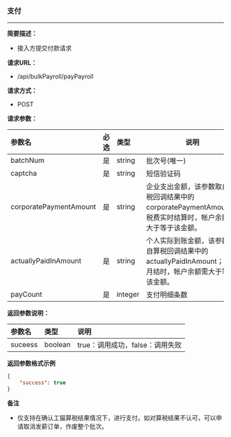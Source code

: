 ### 支付

---

**简要描述：**

* 接入方提交付款请求

**请求URL：**

* /api/bulkPayroll/payPayroll

**请求方式：**

* POST 

**请求参数：**

| 参数名 | 必选 | 类型 | 说明 |
| :--- | :--- | :--- | --- |
| batchNum | 是 | string | 批次号\(唯一\) |
| captcha | 是 | string | 短信验证码 |
| corporatePaymentAmount | 是 | string | 企业支出金额，该参数取自算税回调结果中的corporatePaymentAmount；税费实时结算时，帐户余额需大于等于该金额。 |
| actuallyPaidInAmount | 是 | string | 个人实际到账金额，该参数取自算税回调结果中的actuallyPaidInAmount；税费月结时，帐户余额需大于等于该金额。 |
| payCount | 是 | integer | 支付明细条数 |

**返回参数说明：**

| 参数名 | 类型 | 说明 |
| :--- | :--- | :--- |
| suceess | boolean | true：调用成功，false：调用失败 |

**返回参数格式示例**

```json
{
    "success": true
}
```

**备注**

* 仅支持在确认工猫算税结果情况下，进行支付。如对算税结果不认可，可以申请取消发薪订单，作废整个批次。



